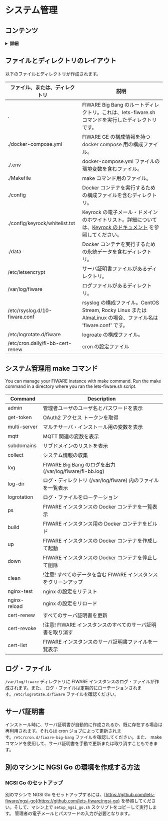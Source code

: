 # システム管理

## コンテンツ

<details>
<summary><strong>詳細</strong></summary>

-   [ファイルとディレクトリのレイアウト](#files-and-directories-layout)
-   [システム管理用 make コマンド](#make-command-for-system-administration)
-   [ログ・ファイル](#log-files)
-   [サーバ証明書](#server-certificates)
-   [別のマシンに NGSI Go の環境を作成する方法](#how-to-create-environment-for-ngsi-go-on-another-machine)
    -   [NGSI Go のセットアップ](#setup-ngsi-go)

</details>

<a name="files-and-directories-layout"></a>

## ファイルとディレクトリのレイアウト

以下のファイルとディレクトリが作成されます。

| ファイル、または、ディレクトリ   | 説明                                                                                                                                                                                                                                      |
| -------------------------------- | ----------------------------------------------------------------------------------------------------------------------------------------------------------------------------------------------------------------------------------------- |
| .                                | FIWARE Big Bang のルートディレクトリ。これは、lets-fiware.sh コマンドを実行したディレクトリです。                                                                                                                                         |
| ./docker-compose.yml             | FIWARE GE の構成情報を持つ docker compose 用の構成ファイル。                                                                                                                                                                              |
| ./.env                           | docker-compose.yml ファイルの環境変数を含むファイル。                                                                                                                                                                                     |
| ./Makefile                       | make コマンド用のファイル。                                                                                                                                                                                                               |
| ./config                         | Docker コンテナを実行するための構成ファイルを含むディレクトリ。                                                                                                                                                                           |
| ./config/keyrock/whitelist.txt   | Keyrock の電子メール・ドメインのホワイトリスト。詳細については、[Keyrock のドキュメント](https://fiware-idm.readthedocs.io/en/latest/installation_and_administration_guide/configuration/index.html#email-filtering) を参照してください。 |
| ./data                           | Docker コンテナを実行するための永続データを含むディレクトリ。                                                                                                                                                                             |
| /etc/letsencrypt                 | サーバ証明書ファイルがあるディレクトリ。                                                                                                                                                                                                  |
| /var/log/fiware                  | ログファイルがあるディレクトリ。                                                                                                                                                                                                          |
| /etc/rsyslog.d/10-fiware.conf    | rsyslog の構成ファイル。CentOS Stream, Rocky Linux または AlmaLinux の場合、ファイル名は 'fiware.conf' です。                                                                                                                             |
| /etc/logrotate.d/fiware          | logroate の構成ファイル。                                                                                                                                                                                                                 |
| /etc/cron.daily/fi-bb-cert-renew | cron の設定ファイル                                                                                                                                                                                                                       |

<a name="make-command-for-system-administration"></a>

## システム管理用 make コマンド

You can manage your FIWARE instance with make command. Run the make command in a directory where you ran
the lets-fiware.sh script.

| Command      | Description                                                     |
| ------------ | --------------------------------------------------------------- |
| admin        | 管理者ユーザのユーザ名とパスワードを表示                        |
| get-token    | OAuth2 アクセス トークンを取得                                  |
| multi-server | マルチサーバ・インストール用の変数を表示                        |
| mqtt         | MQTT 関連の変数を表示                                           |
| subdomains   | サブドメインのリストを表示                                      |
| collect      | システム情報の収集                                              |
| log          | FIWARE Big Bang のログを出力 (/var/log/fiware/fi-bb.log)        |
| log-dir      | ログ・ディレクトリ (/var/log/fiware) 内のファイルを一覧表示     |
| logrotation  | ログ・ファイルをローテーション                                  |
| ps           | FIWARE インスタンスの Docker コンテナを一覧表示                 |
| build        | FIWARE インスタンス用の Docker コンテナをビルド                 |
| up           | FIWARE インスタンスの Docker コンテナを作成して起動             |
| down         | FIWARE インスタンスの Docker コンテナを停止して削除             |
| clean        | !注意! すべてのデータを含む FIWARE インスタンスをクリーンアップ |
| nginx-test   | nginx の設定をリテスト                                          |
| nginx-reload | nginx の設定をリロード                                          |
| cert-renew   | すべてのサーバ証明書を更新                                      |
| cert-revoke  | !注意! FIWARE インスタンスのすべてのサーバ証明書を取り消す      |
| cert-list    | FIWARE インスタンスのサーバ証明書ファイルを一覧表示             |

<a name="log-files"></a>

## ログ・ファイル

`/var/log/fiware` ディレクトリに FIWARE インスタンスのログ・ファイルが作成されます。また、
ログ・ファイルは定期的にローテーションされます。`/etc/logrotate.d/fiware` ファイルを確認ください。

<a name="server-certificates"></a>

## サーバ証明書

インストール時に、サーバ証明書が自動的に作成されるか、既に存在する場合は再利用されます。それらは
cron ジョブによって更新されます。`/etc/cron.d/fiware-big-bang` ファイルを確認してください。また、
make コマンドを使用して、サーバ証明書を手動で更新または取り消すこともできます。

<a name="how-to-create-environment-for-ngsi-go-on-another-machine"></a>

## 別のマシンに NGSI Go の環境を作成する方法

<a name="setup-ngsi-go"></a>

### NGSI Go のセットアップ

別のマシンで NGSI Go をセットアップするには、[https://github.com/lets-fiware/ngsi-go](https://github.com/lets-fiware/ngsi-go)
を参照してください。そして、マシン上で `setup_ngsi_go.sh` スクリプトをコピーして実行します。
管理者の電子メールとパスワードの入力が必要となります。
